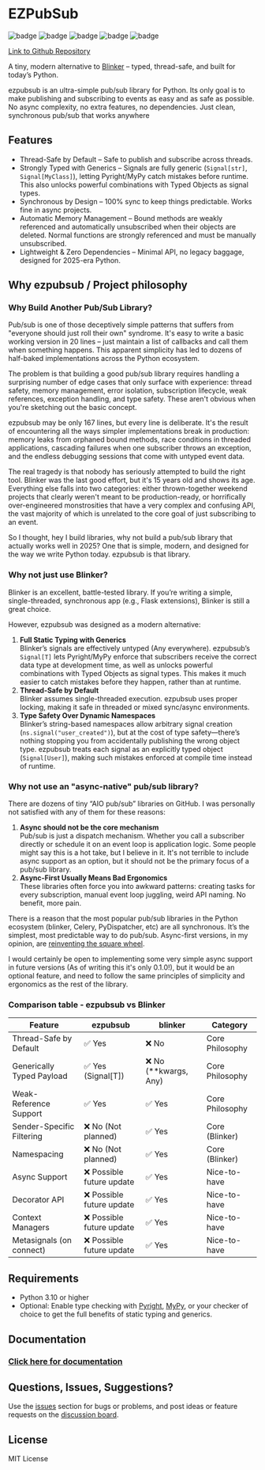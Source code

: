 # EZPubSub

![badge](https://img.shields.io/badge/linted-Ruff-blue?style=for-the-badge&logo=ruff)
![badge](https://img.shields.io/badge/formatted-black-black?style=for-the-badge)
![badge](https://img.shields.io/badge/type_checked-MyPy_(strict)-blue?style=for-the-badge&logo=python)
![badge](https://img.shields.io/badge/type_checked-Pyright_(strict)-blue?style=for-the-badge&logo=python)
![badge](https://img.shields.io/badge/license-MIT-blue?style=for-the-badge)

[Link to Github Repository](https://github.com/edward-jazzhands/ezpubsub)

A tiny, modern alternative to [Blinker](https://github.com/pallets-eco/blinker) – typed, thread-safe, and built for today’s Python.

ezpubsub is an ultra-simple pub/sub library for Python. Its only goal is to make publishing and subscribing to events as easy and as safe as possible. No async complexity, no extra features, no dependencies. Just clean, synchronous pub/sub that works anywhere

## Features

- Thread-Safe by Default – Safe to publish and subscribe across threads.
- Strongly Typed with Generics – Signals are fully generic (`Signal[str]`, `Signal[MyClass]`), letting Pyright/MyPy catch mistakes before runtime. This also unlocks powerful combinations with Typed Objects as signal types.
- Synchronous by Design – 100% sync to keep things predictable. Works fine in async projects.
- Automatic Memory Management – Bound methods are weakly referenced and automatically unsubscribed when their objects are deleted. Normal functions are strongly referenced and must be manually unsubscribed.
- Lightweight & Zero Dependencies – Minimal API, no legacy baggage, designed for 2025-era Python.

## Why ezpubsub / Project philosophy

### Why Build Another Pub/Sub Library?

Pub/sub is one of those deceptively simple patterns that suffers from "everyone should just roll their own" syndrome. It's easy to write a basic working version in 20 lines – just maintain a list of callbacks and call them when something happens. This apparent simplicity has led to dozens of half-baked implementations across the Python ecosystem.

The problem is that building a good pub/sub library requires handling a surprising number of edge cases that only surface with experience: thread safety, memory management, error isolation, subscription lifecycle, weak references, exception handling, and type safety. These aren't obvious when you're sketching out the basic concept.

ezpubsub may be only 167 lines, but every line is deliberate. It's the result of encountering all the ways simpler implementations break in production: memory leaks from orphaned bound methods, race conditions in threaded applications, cascading failures when one subscriber throws an exception, and the endless debugging sessions that come with untyped event data.

The real tragedy is that nobody has seriously attempted to build the right tool. Blinker was the last good effort, but it's 15 years old and shows its age. Everything else falls into two categories: either thrown-together weekend projects that clearly weren't meant to be production-ready, or horrifically over-engineered monstrosities that have a very complex and confusing API, the vast majority of which is unrelated to the core goal of just subscribing to an event.

So I thought, hey I build libraries, why not build a pub/sub library that actually works well in 2025? One that is simple, modern, and designed for the way we write Python today. ezpubsub is that library.

### Why not just use Blinker?

Blinker is an excellent, battle-tested library. If you’re writing a simple, single-threaded, synchronous app (e.g., Flask extensions), Blinker is still a great choice.

However, ezpubsub was designed as a modern alternative:

1. **Full Static Typing with Generics**  
    Blinker’s signals are effectively untyped (Any everywhere). ezpubsub’s `Signal[T]` lets Pyright/MyPy enforce that subscribers receive the correct data type at development time, as well as unlocks powerful combinations with Typed Objects as signal types. This makes it much easier to catch mistakes before they happen, rather than at runtime.
2. **Thread-Safe by Default**  
    Blinker assumes single-threaded execution. ezpubsub uses proper locking, making it safe in threaded or mixed sync/async environments.
3. **Type Safety Over Dynamic Namespaces**  
    Blinker’s string-based namespaces allow arbitrary signal creation (`ns.signal("user_created")`), but at the cost of type safety—there’s nothing stopping you from accidentally publishing the wrong object type. ezpubsub treats each signal as an explicitly typed object (`Signal[User]`), making such mistakes enforced at compile time instead of runtime.

### Why not use an "async-native" pub/sub library?

There are dozens of tiny “AIO pub/sub” libraries on GitHub. I was personally not satisfied with any of them for these reasons:

1. **Async should not be the core mechanism**  
    Pub/sub is just a dispatch mechanism. Whether you call a subscriber directly or schedule it on an event loop is application logic. Some people might say this is a hot take, but I believe in it. It's not terrible to include async support as an option, but it should not be the primary focus of a pub/sub library.
2. **Async-First Usually Means Bad Ergonomics**  
    These libraries often force you into awkward patterns: creating tasks for every subscription, manual event loop juggling, weird API naming. No benefit, more pain.

There is a reason that the most popular pub/sub libraries in the Python ecosystem (blinker, Celery, PyDispatcher, etc) are all synchronous. It’s the simplest, most predictable way to do pub/sub. Async-first versions, in my opinion, are [reinventing the square wheel](https://exceptionnotfound.net/reinventing-the-square-wheel-the-daily-software-anti-pattern/).

I would certainly be open to implementing some very simple async support in future versions (As of writing this it's only 0.1.0!), but it would be an optional feature, and need to follow the same principles of simplicity and ergonomics as the rest of the library.

### Comparison table - ezpubsub vs Blinker

| Feature                   | ezpubsub                 | blinker         | Category        |
| ------------------------- | ------------------------ | --------------- | --------------- |
| Thread-Safe by Default    | ✅ Yes                    | ❌ No            | Core Philosophy |
| Generically Typed Payload | ✅ Yes (Signal[T])        | ❌ No (**kwargs, Any) | Core Philosophy |
| Weak-Reference Support    | ✅ Yes                    | ✅ Yes           | Core Philosophy |
| Sender-Specific Filtering | ❌ No (Not planned)       | ✅ Yes           | Core (Blinker)  |
| Namespacing               | ❌ No (Not planned)       | ✅ Yes           | Core (Blinker)  |
| Async Support             | ❌ Possible future update | ✅ Yes           | Nice-to-have    |
| Decorator API             | ❌ Possible future update | ✅ Yes           | Nice-to-have    |
| Context Managers          | ❌ Possible future update | ✅ Yes           | Nice-to-have    |
| Metasignals (on connect)  | ❌ Possible future update | ✅ Yes           | Nice-to-have    |

## Requirements

- Python 3.10 or higher
- Optional: Enable type checking with [Pyright](http://pyright.org), [MyPy](http://mypy-lang.org), or your checker of choice to get the full benefits of static typing and generics.

## Documentation

### [Click here for documentation](docs.md)

## Questions, Issues, Suggestions?

Use the [issues](https://github.com/edward-jazzhands/ezpubsub/issues) section for bugs or problems, and post ideas or feature requests on the [discussion board](https://github.com/edward-jazzhands/ezpubsub/discussions).

## License

MIT License
